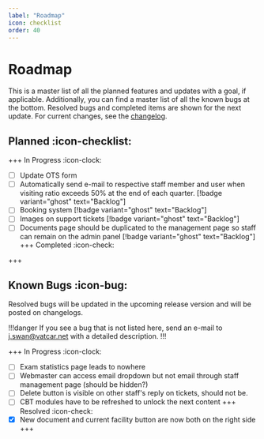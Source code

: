```yaml
---
label: "Roadmap"
icon: checklist
order: 40
---
```


# Roadmap

This is a master list of all the planned features and updates with a goal, if applicable. Additionally, you can find a master list of all the known bugs at the bottom. Resolved bugs and completed items are shown for the next update. For current changes, see the [changelog](/changelog).

## Planned :icon-checklist:

+++ In Progress :icon-clock:
- [ ] Update OTS form
- [ ] Automatically send e-mail to respective staff member and user when visiting ratio exceeds 50% at the end of each quarter. [!badge variant="ghost" text="Backlog"]
- [ ] Booking system [!badge variant="ghost" text="Backlog"]
- [ ] Images on support tickets [!badge variant="ghost" text="Backlog"]
- [ ] Documents page should be duplicated to the management page so staff can remain on the admin panel [!badge variant="ghost" text="Backlog"]
+++ Completed :icon-check:

+++

## Known Bugs :icon-bug:

Resolved bugs will be updated in the upcoming release version and will be posted on changelogs.

!!!danger
If you see a bug that is not listed here, send an e-mail to j.swan@vatcar.net with a detailed description.
!!!

+++ In Progress :icon-clock:
- [ ] Exam statistics page leads to nowhere
- [ ] Webmaster can access email dropdown but not email through staff management page (should be hidden?)
- [ ] Delete button is visible on other staff's reply on tickets, should not be.
- [ ] CBT modules have to be refreshed to unlock the next content
+++ Resolved :icon-check:
- [x] New document and current facility button are now both on the right side
+++